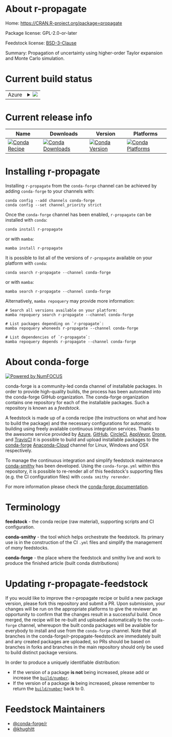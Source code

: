About r-propagate
=================

Home: https://CRAN.R-project.org/package=propagate

Package license: GPL-2.0-or-later

Feedstock license: [BSD-3-Clause](https://github.com/conda-forge/r-propagate-feedstock/blob/main/LICENSE.txt)

Summary: Propagation of uncertainty using higher-order Taylor expansion and Monte Carlo simulation.

Current build status
====================


<table>
    
  <tr>
    <td>Azure</td>
    <td>
      <details>
        <summary>
          <a href="https://dev.azure.com/conda-forge/feedstock-builds/_build/latest?definitionId=10629&branchName=main">
            <img src="https://dev.azure.com/conda-forge/feedstock-builds/_apis/build/status/r-propagate-feedstock?branchName=main">
          </a>
        </summary>
        <table>
          <thead><tr><th>Variant</th><th>Status</th></tr></thead>
          <tbody><tr>
              <td>linux_64_r_base4.1</td>
              <td>
                <a href="https://dev.azure.com/conda-forge/feedstock-builds/_build/latest?definitionId=10629&branchName=main">
                  <img src="https://dev.azure.com/conda-forge/feedstock-builds/_apis/build/status/r-propagate-feedstock?branchName=main&jobName=linux&configuration=linux_64_r_base4.1" alt="variant">
                </a>
              </td>
            </tr><tr>
              <td>linux_64_r_base4.2</td>
              <td>
                <a href="https://dev.azure.com/conda-forge/feedstock-builds/_build/latest?definitionId=10629&branchName=main">
                  <img src="https://dev.azure.com/conda-forge/feedstock-builds/_apis/build/status/r-propagate-feedstock?branchName=main&jobName=linux&configuration=linux_64_r_base4.2" alt="variant">
                </a>
              </td>
            </tr><tr>
              <td>osx_64_r_base4.1</td>
              <td>
                <a href="https://dev.azure.com/conda-forge/feedstock-builds/_build/latest?definitionId=10629&branchName=main">
                  <img src="https://dev.azure.com/conda-forge/feedstock-builds/_apis/build/status/r-propagate-feedstock?branchName=main&jobName=osx&configuration=osx_64_r_base4.1" alt="variant">
                </a>
              </td>
            </tr><tr>
              <td>osx_64_r_base4.2</td>
              <td>
                <a href="https://dev.azure.com/conda-forge/feedstock-builds/_build/latest?definitionId=10629&branchName=main">
                  <img src="https://dev.azure.com/conda-forge/feedstock-builds/_apis/build/status/r-propagate-feedstock?branchName=main&jobName=osx&configuration=osx_64_r_base4.2" alt="variant">
                </a>
              </td>
            </tr><tr>
              <td>win_64</td>
              <td>
                <a href="https://dev.azure.com/conda-forge/feedstock-builds/_build/latest?definitionId=10629&branchName=main">
                  <img src="https://dev.azure.com/conda-forge/feedstock-builds/_apis/build/status/r-propagate-feedstock?branchName=main&jobName=win&configuration=win_64_" alt="variant">
                </a>
              </td>
            </tr>
          </tbody>
        </table>
      </details>
    </td>
  </tr>
</table>

Current release info
====================

| Name | Downloads | Version | Platforms |
| --- | --- | --- | --- |
| [![Conda Recipe](https://img.shields.io/badge/recipe-r--propagate-green.svg)](https://anaconda.org/conda-forge/r-propagate) | [![Conda Downloads](https://img.shields.io/conda/dn/conda-forge/r-propagate.svg)](https://anaconda.org/conda-forge/r-propagate) | [![Conda Version](https://img.shields.io/conda/vn/conda-forge/r-propagate.svg)](https://anaconda.org/conda-forge/r-propagate) | [![Conda Platforms](https://img.shields.io/conda/pn/conda-forge/r-propagate.svg)](https://anaconda.org/conda-forge/r-propagate) |

Installing r-propagate
======================

Installing `r-propagate` from the `conda-forge` channel can be achieved by adding `conda-forge` to your channels with:

```
conda config --add channels conda-forge
conda config --set channel_priority strict
```

Once the `conda-forge` channel has been enabled, `r-propagate` can be installed with `conda`:

```
conda install r-propagate
```

or with `mamba`:

```
mamba install r-propagate
```

It is possible to list all of the versions of `r-propagate` available on your platform with `conda`:

```
conda search r-propagate --channel conda-forge
```

or with `mamba`:

```
mamba search r-propagate --channel conda-forge
```

Alternatively, `mamba repoquery` may provide more information:

```
# Search all versions available on your platform:
mamba repoquery search r-propagate --channel conda-forge

# List packages depending on `r-propagate`:
mamba repoquery whoneeds r-propagate --channel conda-forge

# List dependencies of `r-propagate`:
mamba repoquery depends r-propagate --channel conda-forge
```


About conda-forge
=================

[![Powered by
NumFOCUS](https://img.shields.io/badge/powered%20by-NumFOCUS-orange.svg?style=flat&colorA=E1523D&colorB=007D8A)](https://numfocus.org)

conda-forge is a community-led conda channel of installable packages.
In order to provide high-quality builds, the process has been automated into the
conda-forge GitHub organization. The conda-forge organization contains one repository
for each of the installable packages. Such a repository is known as a *feedstock*.

A feedstock is made up of a conda recipe (the instructions on what and how to build
the package) and the necessary configurations for automatic building using freely
available continuous integration services. Thanks to the awesome service provided by
[Azure](https://azure.microsoft.com/en-us/services/devops/), [GitHub](https://github.com/),
[CircleCI](https://circleci.com/), [AppVeyor](https://www.appveyor.com/),
[Drone](https://cloud.drone.io/welcome), and [TravisCI](https://travis-ci.com/)
it is possible to build and upload installable packages to the
[conda-forge](https://anaconda.org/conda-forge) [Anaconda-Cloud](https://anaconda.org/)
channel for Linux, Windows and OSX respectively.

To manage the continuous integration and simplify feedstock maintenance
[conda-smithy](https://github.com/conda-forge/conda-smithy) has been developed.
Using the ``conda-forge.yml`` within this repository, it is possible to re-render all of
this feedstock's supporting files (e.g. the CI configuration files) with ``conda smithy rerender``.

For more information please check the [conda-forge documentation](https://conda-forge.org/docs/).

Terminology
===========

**feedstock** - the conda recipe (raw material), supporting scripts and CI configuration.

**conda-smithy** - the tool which helps orchestrate the feedstock.
                   Its primary use is in the construction of the CI ``.yml`` files
                   and simplify the management of *many* feedstocks.

**conda-forge** - the place where the feedstock and smithy live and work to
                  produce the finished article (built conda distributions)


Updating r-propagate-feedstock
==============================

If you would like to improve the r-propagate recipe or build a new
package version, please fork this repository and submit a PR. Upon submission,
your changes will be run on the appropriate platforms to give the reviewer an
opportunity to confirm that the changes result in a successful build. Once
merged, the recipe will be re-built and uploaded automatically to the
`conda-forge` channel, whereupon the built conda packages will be available for
everybody to install and use from the `conda-forge` channel.
Note that all branches in the conda-forge/r-propagate-feedstock are
immediately built and any created packages are uploaded, so PRs should be based
on branches in forks and branches in the main repository should only be used to
build distinct package versions.

In order to produce a uniquely identifiable distribution:
 * If the version of a package **is not** being increased, please add or increase
   the [``build/number``](https://docs.conda.io/projects/conda-build/en/latest/resources/define-metadata.html#build-number-and-string).
 * If the version of a package **is** being increased, please remember to return
   the [``build/number``](https://docs.conda.io/projects/conda-build/en/latest/resources/define-metadata.html#build-number-and-string)
   back to 0.

Feedstock Maintainers
=====================

* [@conda-forge/r](https://github.com/conda-forge/r/)
* [@khughitt](https://github.com/khughitt/)

